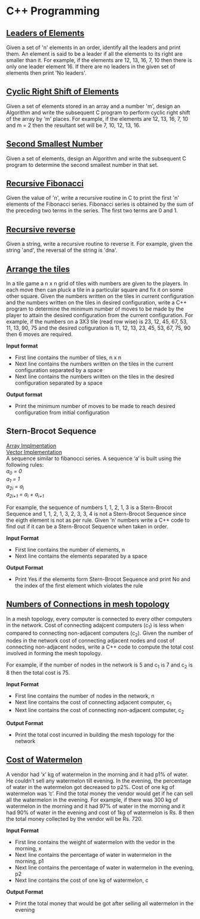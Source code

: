 # C++ Programming

## [Leaders of Elements](https://github.com/jacobjohn2016/C-Plus-Plus-Programming/blob/master/leaders_of_elements.cpp)
Given a set of 'n' elements in an order, identify all the leaders and print them. An element is said to be a leader if all the elements to its right are smaller than it. For example, if the elements are 12, 13, 16, 7, 10 then there is only one leader element 16. If there are no leaders in the given set of elements then print 'No leaders'.

## [Cyclic Right Shift of Elements](https://github.com/jacobjohn2016/C-Plus-Plus-Programming/blob/master/cyclic_right_shift.cpp)
Given a set of elements stored in an array and a number 'm', design an Algorithm and write the subsequent C program to perform cyclic right shift of the array by 'm' places. For example, if the elements are 12, 13, 16, 7, 10 and m = 2 then the resultant set will be 7, 10, 12, 13, 16.

## [Second Smallest Number](https://github.com/jacobjohn2016/C-Plus-Plus-Programming/blob/master/second_smallest.cpp)
Given a set of elements, design an Algorithm and write the subsequent C program to determine the second smallest number in that set.

## [Recursive Fibonacci](https://github.com/jacobjohn2016/C-Plus-Plus-Programming/blob/master/fibonacci.cpp)
Given the value of 'n', write a recursive routine in C to print the first 'n' elements of the Fibonacci series. Fibonacci series is obtained by the sum of the preceding two terms in the series. The first two terms are 0 and 1.

## [Recursive reverse](https://github.com/jacobjohn2016/C-Plus-Plus-Programming/blob/master/string_reverse.cpp)
Given a string, write a recursive routine to reverse it. For example, given the string 'and', the reversal of the string is 'dna'.

## [Arrange the tiles](https://github.com/jacobjohn2016/C-Plus-Plus-Programming/blob/master/arrange_the_tiles.cpp)
In a tile game a n x n grid of tiles with numbers are given to the players. In each move then can pluck a tile in a particular square and fix it on some other square. Given the numbers written on the tiles in current configuration and the numbers written on the tiles in desired configuration, write a C++ program to determine the minimum number of moves to be made by the player to attain the desired configuration from the current configuration. For example, if the numbers on a 3X3 tile (read row wise) is 23, 12, 45, 67, 53, 11, 13, 90, 75 and the desired cofiguration is 11, 12, 13, 23, 45, 53, 67, 75, 90 then 6 moves are required.

**Input format**
* First line contains the number of tiles, n x n
* Next line contains the numbers written on the tiles in the current configuration separated by a space
* Next line contains the numbers written on the tiles in the desired configuration separated by a space

**Output format**
* Print the minimum number of moves to be made to reach desired configuration from initial configuration

## Stern-Brocot Sequence
[Array Implmentation](https://github.com/jacobjohn2016/C-Plus-Plus-Programming/blob/master/stern-brocot-array.cpp)<br/>
[Vector Implementation](https://github.com/jacobjohn2016/C-Plus-Plus-Programming/blob/master/stern-brocot-vector.cpp)<br/>
A sequence similar to fibanocci series. A sequence ‘a’ is built using the following rules:<br/>
_a<sub>0</sub> = 0_<br/>
_a<sub>1</sub> = 1_<br/>
_a<sub>2i</sub> = a<sub>i</sub>_<br/>
_a<sub>2i+1</sub> = a<sub>i</sub> + a<sub>i+1</sub>_<br/>

For example, the sequence of numbers 1, 1, 2, 1, 3 is a Stern-Brocot Sequence and 1, 1, 2, 1, 3, 2, 3, 3, 4 is not a Stern-Brocot Sequence since the eigth element is not as per rule. Given ‘n’ numbers write a C++ code to find out if it can be a Stern-Brocot Sequence when taken in order.

**Input Format**
* First line contains the number of elements, n
* Next line contains the elements separated by a space

**Output Format**
* Print Yes if the elements form Stern-Brocot Sequence and print No and the index of the first element which violates the rule

## [Numbers of Connections in mesh topology](https://github.com/jacobjohn2016/C-Plus-Plus-Programming/blob/master/mesh.cpp)
In a mesh topology, every computer is connected to every other computers in the network. Cost of connecting adajcent computers (c<sub>1</sub>) is less when compared to connecting non-adjacent computers (c<sub>2</sub>). Given the number of nodes in the network cost of connecting adjacent nodes and cost of connecting non-adjacent nodes, write a C++ code to compute the total cost involved in forming the mesh topology.

For example, if the number of nodes in the network is 5 and c<sub>1</sub> is 7 and c<sub>2</sub> is 8 then the total cost is 75.

**Input Format**
* First line contains the number of nodes in the network, n
* Next line contains the cost of connecting adjacent computer, c<sub>1</sub>
* Next line contains the cost of connecting non-adjacent computer, c<sub>2</sub>

**Output Format**
* Print the total cost incurred in building the mesh topology for the network


## [Cost of Watermelon](https://github.com/jacobjohn2016/C-Plus-Plus-Programming/blob/master/watermelon_weight.cpp)
A vendor had ‘x’ kg of watermelon in the morning and it had p1% of water. He couldn’t sell any watermelon till evening. In the evening, the percentage of water in the watermelon got decreased to p2%. Cost of one kg of watermelon was ‘c’. Find the total money the vendor would get if he can sell all the watermelon in the evening. For example, if there was 300 kg of watermelon in the morning and it had 97% of water in the morning and it had 90% of water in the evening and cost of 1kg of watermelon is Rs. 8 then the total money collected by the vendor will be Rs. 720.

**Input Format**
* First line contains the weight of watermelon with the vedor in the morning, x
* Next line contains the percentage of water in watermelon in the morning, p1
* Next line contains the percentage of water in watermelon in the evening, p2
* Next line contains the cost of one kg of watermelon, c

**Output Format**
* Print the total money that would be got after selling all watermelon in the evening